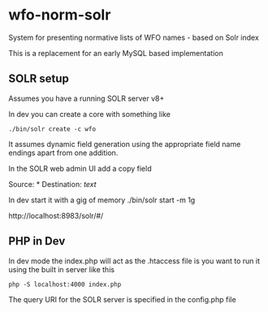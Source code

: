 # wfo-norm-solr

System for presenting normative lists of WFO names - based on Solr index

This is a replacement for an early MySQL based implementation

## SOLR setup

Assumes you have a running SOLR server v8+

In dev you can create a core with something like
```
./bin/solr create -c wfo
```
It assumes dynamic field generation using the appropriate field name endings apart from one addition.

In the SOLR web admin UI add a copy field 

Source: *
Destination: _text_

In dev start it with a gig of memory ./bin/solr start -m 1g

http://localhost:8983/solr/#/

## PHP in Dev

In dev mode the index.php will act as the .htaccess file is you want to run it using the built in server like this

```
php -S localhost:4000 index.php
```

The query URI for the SOLR server is specified in the config.php file







